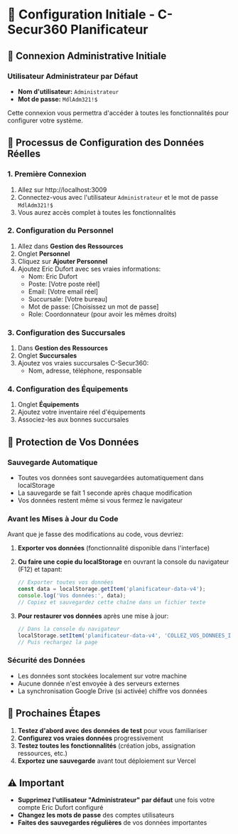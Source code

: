 # 🔧 Configuration Initiale - C-Secur360 Planificateur

## 🔐 Connexion Administrative Initiale

### Utilisateur Administrateur par Défaut
- **Nom d'utilisateur:** `Administrateur`
- **Mot de passe:** `MdlAdm321!$`

Cette connexion vous permettra d'accéder à toutes les fonctionnalités pour configurer votre système.

## 📝 Processus de Configuration des Données Réelles

### 1. Première Connexion
1. Allez sur http://localhost:3009
2. Connectez-vous avec l'utilisateur `Administrateur` et le mot de passe `MdlAdm321!$`
3. Vous aurez accès complet à toutes les fonctionnalités

### 2. Configuration du Personnel
1. Allez dans **Gestion des Ressources**
2. Onglet **Personnel**
3. Cliquez sur **Ajouter Personnel**
4. Ajoutez Eric Dufort avec ses vraies informations:
   - Nom: Eric Dufort
   - Poste: [Votre poste réel]
   - Email: [Votre email réel]
   - Succursale: [Votre bureau]
   - Mot de passe: [Choisissez un mot de passe]
   - Role: Coordonnateur (pour avoir les mêmes droits)

### 3. Configuration des Succursales
1. Dans **Gestion des Ressources**
2. Onglet **Succursales**
3. Ajoutez vos vraies succursales C-Secur360:
   - Nom, adresse, téléphone, responsable

### 4. Configuration des Équipements
1. Onglet **Équipements**
2. Ajoutez votre inventaire réel d'équipements
3. Associez-les aux bonnes succursales

## 💾 Protection de Vos Données

### Sauvegarde Automatique
- Toutes vos données sont sauvegardées automatiquement dans localStorage
- La sauvegarde se fait 1 seconde après chaque modification
- Vos données restent même si vous fermez le navigateur

### Avant les Mises à Jour du Code
Avant que je fasse des modifications au code, vous devriez:

1. **Exporter vos données** (fonctionnalité disponible dans l'interface)
2. **Ou faire une copie du localStorage** en ouvrant la console du navigateur (F12) et tapant:
   ```javascript
   // Exporter toutes vos données
   const data = localStorage.getItem('planificateur-data-v4');
   console.log('Vos données:', data);
   // Copiez et sauvegardez cette chaîne dans un fichier texte
   ```

3. **Pour restaurer vos données** après une mise à jour:
   ```javascript
   // Dans la console du navigateur
   localStorage.setItem('planificateur-data-v4', 'COLLEZ_VOS_DONNEES_ICI');
   // Puis rechargez la page
   ```

### Sécurité des Données
- Les données sont stockées localement sur votre machine
- Aucune donnée n'est envoyée à des serveurs externes
- La synchronisation Google Drive (si activée) chiffre vos données

## 🚀 Prochaines Étapes

1. **Testez d'abord avec des données de test** pour vous familiariser
2. **Configurez vos vraies données** progressivement
3. **Testez toutes les fonctionnalités** (création jobs, assignation ressources, etc.)
4. **Exportez une sauvegarde** avant tout déploiement sur Vercel

## ⚠️ Important

- **Supprimez l'utilisateur "Administrateur" par défaut** une fois votre compte Eric Dufort configuré
- **Changez les mots de passe** des comptes utilisateurs
- **Faites des sauvegardes régulières** de vos données importantes